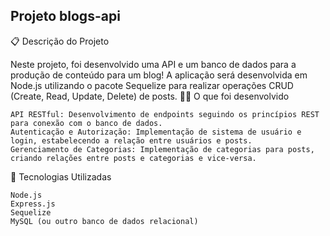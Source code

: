 ## Projeto blogs-api
📋 Descrição do Projeto

Neste projeto, foi desenvolvido uma API e um banco de dados para a produção de conteúdo para um blog! A aplicação será desenvolvida em Node.js utilizando o pacote Sequelize para realizar operações CRUD (Create, Read, Update, Delete) de posts.
👨‍💻 O que foi desenvolvido

    API RESTful: Desenvolvimento de endpoints seguindo os princípios REST para conexão com o banco de dados.
    Autenticação e Autorização: Implementação de sistema de usuário e login, estabelecendo a relação entre usuários e posts.
    Gerenciamento de Categorias: Implementação de categorias para posts, criando relações entre posts e categorias e vice-versa.

🚀 Tecnologias Utilizadas

    Node.js
    Express.js
    Sequelize
    MySQL (ou outro banco de dados relacional)
